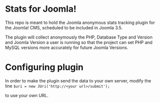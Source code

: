 # Stats for Joomla!

This repo is meant to hold the Joomla anonymous stats tracking plugin for the Joomla! CMS, scheduled to be included in Joomla 3.5.

The plugin will collect anonymously the PHP, Database Type and Version and Joomla Version a user is running so that the project can set PHP and MySQL versions more accurately for future Joomla Versions.

# Configuring plugin

In order to make the plugin send the data to your own server, modify the line 
```$uri = new JUri('http://<your url>/submit');```

to use your own URL.
